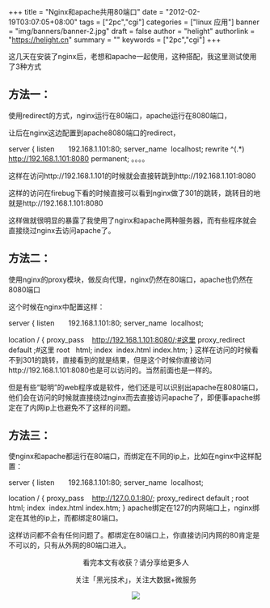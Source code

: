 +++
title = "Nginx和apache共用80端口"
date = "2012-02-19T03:07:05+08:00"
tags = ["2pc","cgi"]
categories = ["linux 应用"]
banner = "img/banners/banner-2.jpg"
draft = false
author = "helight"
authorlink = "https://helight.cn"
summary = ""
keywords = ["2pc","cgi"]
+++

这几天在安装了nginx后，老想和apache一起使用，这种搭配，我这里测试使用了3种方式

## 方法一：

使用redirect的方式，nginx运行在80端口，apache运行在8080端口，

让后在nginx这边配置到apache8080端口的redirect，
<!--more-->

server {
listen       192.168.1.101:80;
server_name  localhost;
rewrite ^(.*) http://192.168.1.101:8080 permanent;
。。。。

这样在访问http://192.168.1.101的时候就会直接转跳到http://192.168.1.101:8080

这样的访问在firebug下看的时候直接可以看到nginx做了301的跳转，跳转目的地就是http://192.168.1.101:8080

这样做就很明显的暴露了我使用了nginx和apache两种服务器，而有些程序就会直接绕过nginx去访问apache了。

## 方法二：

使用nginx的proxy模块，做反向代理，nginx仍然在80端口，apache也仍然在8080端口

这个时候在nginx中配置这样：

server {
listen       192.168.1.101:80;
server_name  localhost;

location / {
proxy_pass    http://192.168.1.101:8080/;#这里
proxy_redirect default ;#这里
root   html;
index  index.html index.htm;
}
这样在访问的时候看不到301的跳转，直接看到的就是结果，但是这个时候你直接访问http://192.168.1.101:8080也是可以访问的。当然前面也是一样的。

但是有些“聪明”的web程序或是软件，他们还是可以识别出apache在8080端口，他们会在访问的时候就直接绕过nginx而去直接访问apache了，即便事apache绑定在了内网ip上也避免不了这样的问题。

## 方法三：

使nginx和apache都运行在80端口，而绑定在不同的ip上，比如在nginx中这样配置：

server {
listen       192.168.1.101:80;
server_name  localhost;

location / {
proxy_pass    http://127.0.0.1:80/;
proxy_redirect default ;
root   html;
index  index.html index.htm;
}
apache绑定在127的内网端口上，nginx绑定在其他的ip上，而都绑定80端口。

这样访问都不会有任何问题了。都绑定在80端口上，你直接访问内网的80肯定是不可以的，只有从外网的80端口进入。

<center>
看完本文有收获？请分享给更多人<br>

关注「黑光技术」，关注大数据+微服务<br>

![](/img/qrcode_helight_tech.jpg)
</center>
